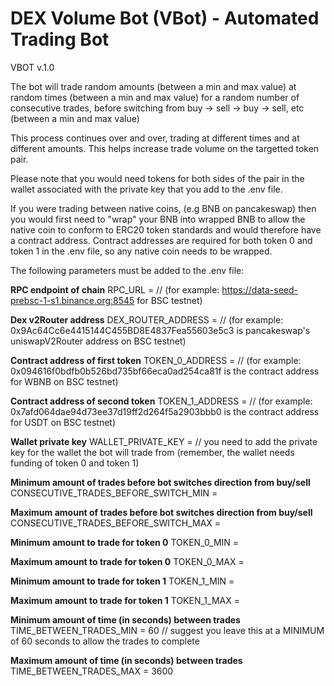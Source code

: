 # DEX Volume Bot (VBot) - Automated Trading Bot

VBOT v.1.0

The bot will trade random amounts (between a min and max value) at random times (between a min and max value) for a random number of consecutive trades, before switching from buy -> sell -> buy -> sell, etc (between a min and max value)

This process continues over and over, trading at different times and at different amounts. This helps increase trade volume on the targetted token pair.

Please note that you would need tokens for both sides of the pair in the wallet associated with the private key that you add to the .env file.

If you were trading between native coins, (e.g BNB on pancakeswap) then you would first need to "wrap" your BNB into wrapped BNB to allow the 
native coin to conform to ERC20 token standards and would therefore have a contract address. Contract addresses are required for both token 0 and token 1 in
the .env file, so any native coin needs to be wrapped.

The following parameters must be added to the .env file:

**RPC endpoint of chain**
RPC_URL =           // (for example: https://data-seed-prebsc-1-s1.binance.org:8545 for BSC testnet)

**Dex v2Router address**
DEX_ROUTER_ADDRESS =        // (for example: 0x9Ac64Cc6e4415144C455BD8E4837Fea55603e5c3 is pancakeswap's uniswapV2Router address on BSC testnet)

**Contract address of first token**
TOKEN_0_ADDRESS =          // (for example: 0x094616f0bdfb0b526bd735bf66eca0ad254ca81f is the contract address for WBNB on BSC testnet)

**Contract address of second token**
TOKEN_1_ADDRESS =          // (for example: 0x7afd064dae94d73ee37d19ff2d264f5a2903bbb0 is the contract address for USDT on BSC testnet)

**Wallet private key**
WALLET_PRIVATE_KEY =       // you need to add the private key for the wallet the bot will trade from (remember, the wallet needs funding of token 0 and token 1)

**Minimum amount of trades before bot switches direction from buy/sell**
CONSECUTIVE_TRADES_BEFORE_SWITCH_MIN = 

**Maximum amount of trades before bot switches direction from buy/sell**
CONSECUTIVE_TRADES_BEFORE_SWITCH_MAX = 

**Minimum amount to trade for token 0**
TOKEN_0_MIN = 

**Maximum amount to trade for token 0**
TOKEN_0_MAX = 

**Minimum amount to trade for token 1**
TOKEN_1_MIN = 

**Maximum amount to trade for token 1**
TOKEN_1_MAX = 

**Minimum amount of time (in seconds) between trades**
TIME_BETWEEN_TRADES_MIN = 60       // suggest you leave this at a MINIMUM of 60 seconds to allow the trades to complete

**Maximum amount of time (in seconds) between trades**
TIME_BETWEEN_TRADES_MAX = 3600
